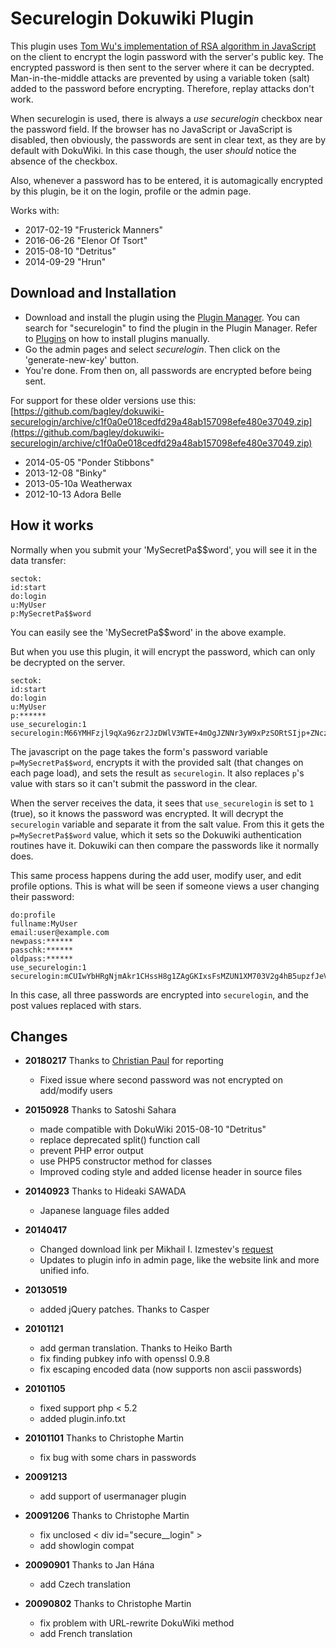 Securelogin Dokuwiki Plugin
==============

This plugin uses [Tom Wu's implementation of RSA algorithm in JavaScript](http://www-cs-students.stanford.edu/~tjw/jsbn/) on the client to encrypt the login password with the server's public key. The encrypted password is then sent to the server where it can be decrypted. Man-in-the-middle attacks are prevented by using a variable token (salt) added to the password before encrypting. Therefore, replay attacks don't work.

When securelogin is used, there is always a *use securelogin* checkbox near the password field. If the browser has no JavaScript or JavaScript is disabled, then obviously, the passwords are sent in clear text, as they are by default with DokuWiki. In this case though, the user *should* notice the absence of the checkbox.

Also, whenever a password has to be entered, it is automagically encrypted by this plugin, be it on the login, profile or the admin page.

Works with:
  * 2017-02-19 "Frusterick Manners"
  * 2016-06-26 "Elenor Of Tsort"
  * 2015-08-10 "Detritus"
  * 2014-09-29 "Hrun"
  
Download and Installation
--------------

  - Download and install the plugin using the [Plugin Manager](https://www.dokuwiki.org/plugin:plugin). You can search for "securelogin" to find the plugin in the Plugin Manager. Refer to [Plugins](https://www.dokuwiki.org/plugins) on how to install plugins manually.
  - Go the admin pages and select *securelogin*. Then click on the 'generate-new-key' button.
  - You're done. From then on, all passwords are encrypted before being sent.

For support for these older versions use this: [https://github.com/bagley/dokuwiki-securelogin/archive/c1f0a0e018cedfd29a48ab157098efe480e37049.zip](https://github.com/bagley/dokuwiki-securelogin/archive/c1f0a0e018cedfd29a48ab157098efe480e37049.zip)
  * 2014-05-05 "Ponder Stibbons"
  * 2013-12-08 "Binky"
  * 2013-05-10a Weatherwax
  * 2012-10-13 Adora Belle

How it works
--------------

Normally when you submit your 'MySecretPa$$word', you will see it in the data transfer:

```
sectok:
id:start
do:login
u:MyUser
p:MySecretPa$$word
```

You can easily see the 'MySecretPa$$word' in the above example.

But when you use this plugin, it will encrypt the password, which can only be decrypted on the server.

```
sectok:
id:start
do:login
u:MyUser
p:******
use_securelogin:1
securelogin:M66YMHFzjl9qXa96zr2JzDWlV3WTE+4mOgJZNNr3yW9xPzSORtSIjp+ZNczopNUp5N0M0ASiqutgf1nio+iTNj3pS24kHD1LZb6GcG7cFvpr/uzfxJsO8jAbFD6/ZkB0xy9vBMabn3BYP7GWLrTR3b/7zNdla/FdqjX9U48dHMrcO2/ZFJKLsdzt84/bC+3xoV7/qC/BZO5AbQ37SvLEC7DaMTMtbSqlF573Y0iOMb3wYe1rj2m/HQiBM8ro25OBfnUxmgJFMVVkfkLdNUepRjUeeJSXF+R5XDcO2L4uX9D8AOE8nSecRn+0gqwz6PzPPqEpv60y0Io1rZXevG+I9Q==
```

The javascript on the page takes the form's password variable `p=MySecretPa$$word`, encrypts it with the provided salt (that changes on each page load), and sets the result as `securelogin`. It also replaces `p`'s value with stars so it can't submit the password in the clear.

When the server receives the data, it sees that `use_securelogin` is set to `1` (true), so it knows the password was encrypted. It will decrypt the `securelogin` variable and separate it from the salt value. From this it gets the `p=MySecretPa$$word` value, which it sets so the Dokuwiki authentication routines have it. Dokuwiki can then compare the passwords like it normally does.

This same process happens during the add user, modify user, and edit profile options. This is what will be seen if someone views a user changing their password:

```
do:profile
fullname:MyUser
email:user@example.com
newpass:******
passchk:******
oldpass:******
use_securelogin:1
securelogin:mCUIwYbHRgNjmAkr1CHssH8g1ZAgGKIxsFsMZUN1XM703V2g4hB5upzfJeVyE/aT9ByOYxQChbhRyJezjD7jO4LKwlgBR/Jnqkr+rUr70MLcoRybM8maTGdAGDM3VweSylqAGOASKb87hKYb0URUFo+yfGaKp572IWCfSZDHLrP1Hrs/f7EYKXozXpMNHA3l/VXNm2wGAwvkvnfFgkRZonrdfdUlLDC0OkBpa3WawMqoYb+1/kcuGsBcAve0Tp+uMQZw8FwHj8SOp9kJLUnEqXrop2pXa3mc9j8NS54CeCbJuJ0qfEhUHIE9/BHUgbmCPQV6XNWttZbRp8r1Q1dG/g==
```

In this case, all three passwords are encrypted into `securelogin`, and the post values replaced with stars.

Changes
--------------
  * **20180217** Thanks to [Christian Paul](https://github.com/jaller94) for reporting
    * Fixed issue where second password was not encrypted on add/modify users

  * **20150928** Thanks to Satoshi Sahara
    * made compatible with DokuWiki 2015-08-10 "Detritus"
    * replace deprecated split() function call
    * prevent PHP error output
    * use PHP5 constructor method for classes
    * Improved coding style and added license header in source files
    
  * **20140923** Thanks to Hideaki SAWADA
    * Japanese language files added

  * **20140417**
    * Changed download link per Mikhail I. Izmestev's [request](http://github.com/izmmisha/dokuwiki-securelogin/pull/1)
    * Updates to plugin info in admin page, like the website link and more unified info.

  * **20130519**
    * added jQuery patches. Thanks to Casper

  * **20101121**
    * add german translation. Thanks to Heiko Barth
    * fix finding pubkey info with openssl 0.9.8
    * fix escaping encoded data (now supports non ascii passwords)

  * **20101105**
    * fixed support php < 5.2
    * added plugin.info.txt

  * **20101101** Thanks to Christophe Martin
    * fix bug with some chars in passwords

  * **20091213** 
    * add support of usermanager plugin

  * **20091206** Thanks to Christophe Martin
    * fix unclosed < div id="secure__login" >
    * add showlogin compat

  * **20090901** Thanks to Jan Hána
    * add Czech translation

  * **20090802** Thanks to Christophe Martin
    * fix problem with URL-rewrite DokuWiki method
    * add French translation


